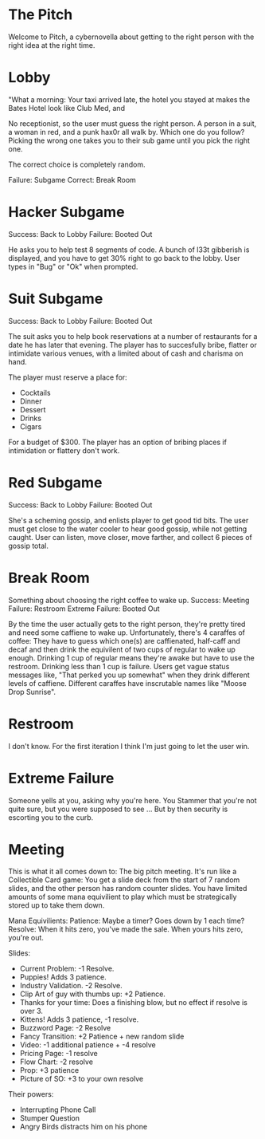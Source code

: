 The Pitch
=========

Welcome to Pitch, a cybernovella about getting to the right person with the right idea at the right time.

Lobby
=====

"What a morning: Your taxi arrived late, the hotel you stayed at makes the Bates Hotel look like Club Med, and  

No receptionist, so the user must guess the right person. A person in a suit, a woman in red, and a punk hax0r all walk by. Which one do you follow? Picking the wrong one takes you to their sub game until you pick the right one.

The correct choice is completely random.

Failure: Subgame
Correct: Break Room

Hacker Subgame
==============
Success: Back to Lobby
Failure: Booted Out

He asks you to help test 8 segments of code. A bunch of l33t gibberish is displayed, and you have to get 30% right to go back to the lobby. User types in "Bug" or "Ok" when prompted.

Suit Subgame
============
Success: Back to Lobby
Failure: Booted Out

The suit asks you to help book reservations at a number of restaurants for a date he has later that evening. The player has to succesfully bribe, flatter or intimidate various venues, with a limited about of cash and charisma on hand.

The player must reserve a place for:

* Cocktails
* Dinner
* Dessert
* Drinks
* Cigars

For a budget of $300. The player has an option of bribing places if intimidation or flattery don't work.



Red Subgame
===========
Success: Back to Lobby
Failure: Booted Out

She's a scheming gossip, and enlists player to get good tid bits. The user must get close to the water cooler to hear good gossip, while not getting caught. User can listen, move closer, move farther, and collect 6 pieces of gossip total.

Break Room
==========

Something about choosing the right coffee to wake up.
Success: Meeting
Failure: Restroom
Extreme Failure: Booted Out

By the time the user actually gets to the right person, they're pretty tired and need some caffiene to wake up. Unfortunately, there's 4 caraffes of coffee: They have to guess which one(s) are caffienated, half-caff and decaf and then drink the equivilent of two cups of regular to wake up enough. Drinking 1 cup of regular means they're awake but have to use the restroom. Drinking less than 1 cup is failure. Users get vague status messages like, "That perked you up somewhat" when they drink different levels of caffiene. Different caraffes have inscrutable names like "Moose Drop Sunrise".


Restroom
========

I don't know. For the first iteration I think I'm just going to let the user win.


Extreme Failure
===============

Someone yells at you, asking why you're here.
You Stammer that you're not quite sure, but you were supposed to see ...
But by then security is escorting you to the curb.


Meeting
=======

This is what it all comes down to: The big pitch meeting. It's run like a Collectible Card game: You get a slide deck from the start of 7 random slides, and the other person has random counter slides. You have limited amounts of some mana equivilient to play which must be strategically stored up to take them down.

Mana Equivilients:
Patience: Maybe a timer? Goes down by 1 each time?
Resolve: When it hits zero, you've made the sale. When yours hits zero, you're out.



Slides:
* Current Problem: -1 Resolve.
* Puppies! Adds 3 patience.
* Industry Validation. -2 Resolve.
* Clip Art of guy with thumbs up: +2 Patience.
* Thanks for your time: Does a finishing blow, but no effect if resolve is over 3.
* Kittens! Adds 3 patience, -1 resolve.
* Buzzword Page: -2 Resolve
* Fancy Transition: +2 Patience + new random slide
* Video: -1 additional patience + -4 resolve
* Pricing Page: -1 resolve
* Flow Chart: -2 resolve
* Prop: +3 patience
* Picture of SO: +3 to your own resolve


Their powers:
* Interrupting Phone Call
* Stumper Question
* Angry Birds distracts him on his phone
